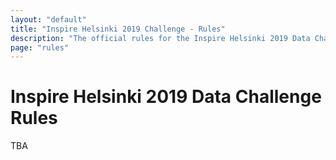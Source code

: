 ```yaml
---
layout: "default"
title: "Inspire Helsinki 2019 Challenge - Rules"
description: "The official rules for the Inspire Helsinki 2019 Data Challenge competition"
page: "rules"
---
```

# Inspire Helsinki 2019 Data Challenge Rules

TBA
